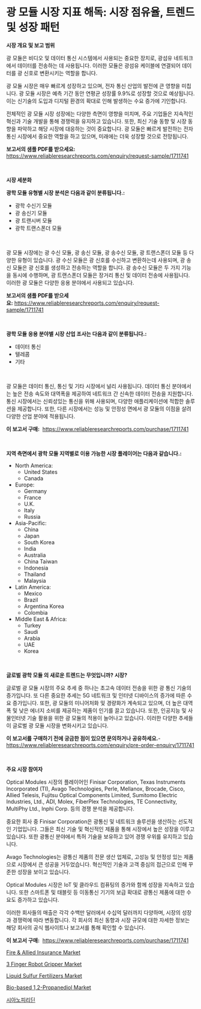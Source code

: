 <p><h1>광 모듈 시장 지표 해독: 시장 점유율, 트렌드 및 성장 패턴</h1></p><p><strong>시장 개요 및 보고 범위</strong></p>
<p><p>광 모듈은 비디오 및 데이터 통신 시스템에서 사용되는 중요한 장치로, 광섬유 네트워크에서 데이터를 전송하는 데 사용됩니다. 이러한 모듈은 광섬유 케이블에 연결되어 데이터를 광 신호로 변환시키는 역할을 합니다. </p><p>광 모듈 시장은 매우 빠르게 성장하고 있으며, 전자 통신 산업의 발전에 큰 영향을 미칩니다. 광 모듈 시장은 예측 기간 동안 연평균 성장률 9.9%로 성장할 것으로 예상됩니다. 이는 신기술의 도입과 디지털 환경의 확대로 인해 발생하는 수요 증가에 기인합니다.</p><p>전체적인 광 모듈 시장 성장에는 다양한 측면이 영향을 미치며, 주요 기업들은 지속적인 혁신과 기술 개발을 통해 경쟁력을 유지하고 있습니다. 또한, 최신 기술 동향 및 시장 동향을 파악하고 해당 시장에 대응하는 것이 중요합니다. 광 모듈은 빠르게 발전하는 전자 통신 시장에서 중요한 역할을 하고 있으며, 미래에는 더욱 성장할 것으로 전망됩니다.</p></p>
<p><strong>보고서의 샘플 PDF를 받으세요:</strong> <a href="https://www.reliableresearchreports.com/enquiry/request-sample/1711741">https://www.reliableresearchreports.com/enquiry/request-sample/1711741</a></p>
<p>&nbsp;</p>
<p><strong>시장 세분화</strong></p>
<p><strong>광학 모듈 유형별 시장 분석은 다음과 같이 분류됩니다.:</strong></p>
<p><ul><li>광학 수신기 모듈</li><li>광 송신기 모듈</li><li>광 트랜시버 모듈</li><li>광학 트랜스폰더 모듈</li></ul></p>
<p>&nbsp;</p>
<p><p>광 모듈 시장에는 광 수신 모듈, 광 송신 모듈, 광 송수신 모듈, 광 트랜스폰더 모듈 등 다양한 유형이 있습니다. 광 수신 모듈은 광 신호를 수신하고 변환하는데 사용되며, 광 송신 모듈은 광 신호를 생성하고 전송하는 역할을 합니다. 광 송수신 모듈은 두 가지 기능을 동시에 수행하며, 광 트랜스폰더 모듈은 장거리 통신 및 데이터 전송에 사용됩니다. 이러한 광 모듈은 다양한 응용 분야에서 사용되고 있습니다.</p></p>
<p><strong>보고서의 샘플 PDF를 받으세요:</strong>&nbsp;<a href="https://www.reliableresearchreports.com/enquiry/request-sample/1711741">https://www.reliableresearchreports.com/enquiry/request-sample/1711741</a></p>
<p>&nbsp;</p>
<p><strong> 광학 모듈 응용 분야별 시장 산업 조사는 다음과 같이 분류됩니다.:</strong></p>
<p><ul><li>데이터 통신</li><li>텔레콤</li><li>기타</li></ul></p>
<p>&nbsp;</p>
<p><p>광 모듈은 데이터 통신, 통신 및 기타 시장에서 널리 사용됩니다. 데이터 통신 분야에서는 높은 전송 속도와 대역폭을 제공하여 네트워크 간 신속한 데이터 전송을 지원합니다. 통신 시장에서는 신뢰성있는 통신을 위해 사용되며, 다양한 애플리케이션에 적합한 솔루션을 제공합니다. 또한, 다른 시장에서는 성능 및 안정성 면에서 광 모듈의 이점을 살려 다양한 산업 분야에 적용됩니다.</p></p>
<p><strong>이 보고서 구매:</strong>&nbsp; <a href="https://www.reliableresearchreports.com/purchase/1711741">https://www.reliableresearchreports.com/purchase/1711741</a></p>
<p>&nbsp;</p>
<p><strong>지역 측면에서 광학 모듈 지역별로 이용 가능한 시장 플레이어는 다음과 같습니다.:</strong></p>
<p><ul>
    <li>
        North America:
        <ul>
            <li>United States</li>
            <li>Canada</li>
        </ul>
    </li>
    <li>
        Europe:
        <ul>
            <li>Germany</li>
            <li>France</li>
            <li>U.K.</li>
            <li>Italy</li>
            <li>Russia</li>
        </ul>
    </li>
    <li>
        Asia-Pacific:
        <ul>
            <li>China</li>
            <li>Japan</li>
            <li>South Korea</li>
            <li>India</li>
            <li>Australia</li>
            <li>China Taiwan</li>
            <li>Indonesia</li>
            <li>Thailand</li>
            <li>Malaysia</li>
        </ul>
    </li>
    <li>
        Latin America:
        <ul>
            <li>Mexico</li>
            <li>Brazil</li>
            <li>Argentina Korea</li>
            <li>Colombia</li>
        </ul>
    </li>
    <li>
        Middle East & Africa:
        <ul>
            <li>Turkey</li>
            <li>Saudi</li>
            <li>Arabia</li>
            <li>UAE</li>
            <li>Korea</li>
        </ul>
    </li>
    </ul></p>
<p>&nbsp;</p>
<p><strong>글로벌 광학 모듈 의 새로운 트렌드는 무엇입니까? 시장?</strong></p>
<p><p>글로벌 광 모듈 시장의 주요 추세 중 하나는 초고속 데이터 전송을 위한 광 통신 기술의 증가입니다. 또 다른 중요한 추세는 5G 네트워크 및 인터넷 디바이스의 증가에 따른 수요 증가입니다. 또한, 광 모듈의 미니어처화 및 경량화가 계속되고 있으며, 더 높은 대역폭 및 낮은 에너지 소비를 제공하는 제품이 인기를 끌고 있습니다. 또한, 인공지능 및 사물인터넷 기술 활용을 위한 광 모듈의 적용이 늘어나고 있습니다. 이러한 다양한 추세들이 글로벌 광 모듈 시장을 변화시키고 있습니다.</p></p>
<p><strong>이 보고서를 구매하기 전에 궁금한 점이 있으면 문의하거나 공유하세요.</strong>- <a href="https://www.reliableresearchreports.com/enquiry/pre-order-enquiry/1711741">https://www.reliableresearchreports.com/enquiry/pre-order-enquiry/1711741</a></p>
<p>&nbsp;</p>
<p><strong>주요 시장 참여자</strong></p>
<p><p>Optical Modules 시장의 플레이어인 Finisar Corporation, Texas Instruments Incorporated (TI), Avago Technologies, Perle, Mellanox, Brocade, Cisco, Allied Telesis, Fujitsu Optical Components Limited, Sumitomo Electric Industries, Ltd., ADI, Molex, FiberPlex Technologies, TE Connectivity, MultiPhy Ltd., Inphi Corp. 등의 경쟁 분석을 제공합니다.</p><p>중요한 회사 중 Finisar Corporation은 광통신 및 네트워크 솔루션을 생산하는 선도적인 기업입니다. 그들은 최신 기술 및 혁신적인 제품을 통해 시장에서 높은 성장을 이루고 있습니다. 또한 광통신 분야에서 특허 기술을 보유하고 있어 경쟁 우위를 유지하고 있습니다.</p><p>Avago Technologies는 광통신 제품의 전문 생산 업체로, 고성능 및 안정성 있는 제품으로 시장에서 큰 성공을 거두었습니다. 혁신적인 기술과 고객 중심의 접근으로 인해 꾸준한 성장을 보이고 있습니다.</p><p>Optical Modules 시장은 IoT 및 클라우드 컴퓨팅의 증가와 함께 성장을 지속하고 있습니다. 또한 스마트폰 및 태블릿 등 이동통신 기기의 보급 확대로 광통신 제품에 대한 수요도 증가하고 있습니다.</p><p>이러한 회사들의 매출은 각각 수백만 달러에서 수십억 달러까지 다양하며, 시장의 성장과 경쟁력에 따라 변동합니다. 각 회사의 최신 동향과 시장 규모에 대한 자세한 정보는 해당 회사의 공식 웹사이트나 보고서를 통해 확인할 수 있습니다.</p></p>
<p><strong>이 보고서 구매:</strong>&nbsp;&nbsp;<a href="https://www.reliableresearchreports.com/purchase/1711741">https://www.reliableresearchreports.com/purchase/1711741</a></p>
<p><p><a href="https://issuu.com/reportprime-2/docs/fire-allied-insurance-market-size-2030.pptx">Fire & Allied Insurance Market</a></p><p><a href="https://view.publitas.com/reportprime-1/3-finger-robot-gripper-market-size-reflecting-a-forecast-till-2031-market-by-type-by-application-and-by-geography/">3 Finger Robot Gripper Market</a></p><p><a href="https://github.com/Chiragrp22/Market-Research-Report-List-3/blob/main/liquid-sulfur-fertilizers-market.md">Liquid Sulfur Fertilizers Market</a></p><p><a href="https://forested-sushi-9b0.notion.site/Bio-based-1-2-Propanediol-Market-Centers-on-Aspects-such-as-Market-Growth-Market-Share-Market-Oppo-97b527d80e9146e98ecbee85d12e4998">Bio-based 1,2-Propanediol Market</a></p><p><a href="https://github.com/fredrickeglers/Market-Research-Report-List-1/blob/main/8114722194471.md">시아노피리딘</a></p></p>
